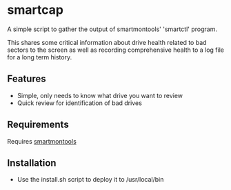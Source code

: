# smartcap

A simple script to gather the output of smartmontools' 'smartctl' program.

This shares some critical information about drive health related to bad sectors
to the screen as well as recording comprehensive health to a log file for a
long term history.

## Features

* Simple, only needs to know what drive you want to review
* Quick review for identification of bad drives

## Requirements

Requires [smartmontools](https://www.smartmontools.org/)

## Installation

* Use the install.sh script to deploy it to /usr/local/bin
